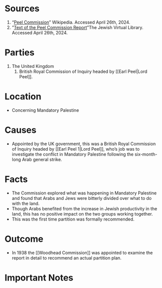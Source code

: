 # Sources
1. “[Peel Commission](https://en.wikipedia.org/wiki/Peel_Commission)” Wikipedia. Accessed April 26th, 2024.
2. ”[Text of the Peel Commission Report](https://www.jewishvirtuallibrary.org/text-of-the-peel-commission-report)”The Jewish Virtual Library. Accessed April 26th, 2024.
# Parties
1. The United Kingdom
	1. British Royal Commission of Inquiry headed by [[Earl Peel|Lord Peel]].
# Location
- Concerning Mandatory Palestine
# Causes
- Appointed by the UK government, this was a British Royal Commission of Inquiry headed by [[Earl Peel 1|Lord Peel]], who’s job was to investigate the conflict in Mandatory Palestine following the six-month-long Arab general strike.
# Facts
- The Commission explored what was happening in Mandatory Palestine and found that Arabs and Jews were bitterly divided over what to do with the land.
- Though Arabs benefited from the increase in Jewish productivity in the land, this has no positive impact on the two groups working together.
- This was the first time partition was formally recommended.
# Outcome
- In 1938 the [[Woodhead Commission]] was appointed to examine the report in detail to recommend an actual partition plan.
# Important Notes